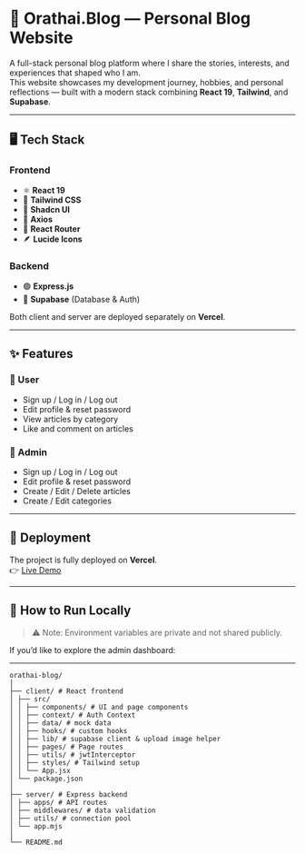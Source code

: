 # 🌸 Orathai.Blog — Personal Blog Website

A full-stack personal blog platform where I share the stories, interests, and experiences that shaped who I am.  
This website showcases my development journey, hobbies, and personal reflections — built with a modern stack combining **React 19**, **Tailwind**, and **Supabase**.

---

## 🖥️ Tech Stack

### Frontend

- ⚛️ **React 19**
- 🎨 **Tailwind CSS**
- 🧩 **Shadcn UI**
- 🔗 **Axios**
- 🧭 **React Router**
- 🪶 **Lucide Icons**

### Backend

- 🟢 **Express.js**
- 🐘 **Supabase** (Database & Auth)

Both client and server are deployed separately on **Vercel**.

---

## ✨ Features

### 👤 User

- Sign up / Log in / Log out
- Edit profile & reset password
- View articles by category
- Like and comment on articles

### 🔑 Admin

- Sign up / Log in / Log out
- Edit profile & reset password
- Create / Edit / Delete articles
- Create / Edit categories

---

## 🚀 Deployment

The project is fully deployed on **Vercel**.  
👉 [Live Demo](https://orathai-personal-blog.vercel.app/)

---

## 🧠 How to Run Locally

> ⚠️ Note: Environment variables are private and not shared publicly.

If you’d like to explore the admin dashboard:

---
```
orathai-blog/
│
├── client/ # React frontend
│ ├── src/
│ │ ├── components/ # UI and page components
│ │ ├── context/ # Auth Context
│ │ ├── data/ # mock data
│ │ ├── hooks/ # custom hooks
│ │ ├── lib/ # supabase client & upload image helper
│ │ ├── pages/ # Page routes
│ │ ├── utils/ # jwtInterceptor
│ │ ├── styles/ # Tailwind setup
│ │ └── App.jsx
│ └── package.json
│
├── server/ # Express backend
│ ├── apps/ # API routes
│ ├── middlewares/ # data validation
│ ├── utils/ # connection pool
│ └── app.mjs
│
└── README.md
```
